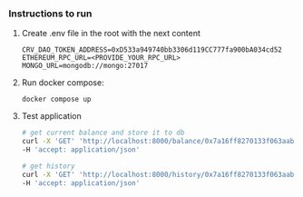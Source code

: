 ### Instructions to run

1. Create .env file in the root with the next content

   ```
   CRV_DAO_TOKEN_ADDRESS=0xD533a949740bb3306d119CC777fa900bA034cd52
   ETHEREUM_RPC_URL=<PROVIDE_YOUR_RPC_URL>
   MONGO_URL=mongodb://mongo:27017
   ```

2. Run docker compose:

   ```
   docker compose up
   ```

3. Test application

   ```zsh
   # get current balance and store it to db
   curl -X 'GET' 'http://localhost:8000/balance/0x7a16ff8270133f063aab6c9977183d9e72835428' \
   -H 'accept: application/json'

   # get history
   curl -X 'GET' 'http://localhost:8000/history/0x7a16ff8270133f063aab6c9977183d9e72835428' \
   -H 'accept: application/json'
   ```
